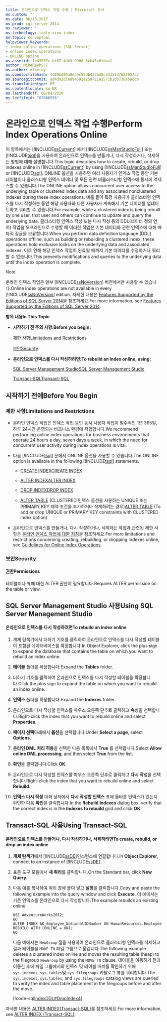 ```yaml
---
title: 온라인으로 인덱스 작업 수행 | Microsoft 문서
ms.custom: ''
ms.date: 06/13/2017
ms.prod: sql-server-2014
ms.reviewer: ''
ms.technology: table-view-index
ms.topic: conceptual
helpviewer_keywords:
- index online operations [SQL Server]
- online index operations
- ONLINE option
ms.assetid: 1e43537c-bf67-4db3-9908-3cb45c6fdaa1
author: MikeRayMSFT
ms.author: mikeray
ms.openlocfilehash: 4d09bd99a0eaec5fdb433bd8c33351d7622957a2
ms.sourcegitcommit: ad4d92dce894592a259721a1571b1d8736abacdb
ms.translationtype: MT
ms.contentlocale: ko-KR
ms.lasthandoff: 08/04/2020
ms.locfileid: "87660556"
---
```

# <a name="perform-index-operations-online"></a><span data-ttu-id="be5ff-102">온라인으로 인덱스 작업 수행</span><span class="sxs-lookup"><span data-stu-id="be5ff-102">Perform Index Operations Online</span></span>
  <span data-ttu-id="be5ff-103">이 항목에서는 [!INCLUDE[ssCurrent](../../includes/sscurrent-md.md)] 에서 [!INCLUDE[ssManStudioFull](../../includes/ssmanstudiofull-md.md)] 또는 [!INCLUDE[tsql](../../includes/tsql-md.md)]을 사용하여 온라인으로 인덱스를 만들거나, 다시 작성하거나, 삭제하는 방법에 대해 설명합니다.</span><span class="sxs-lookup"><span data-stu-id="be5ff-103">This topic describes how to create, rebuild, or drop indexes online in [!INCLUDE[ssCurrent](../../includes/sscurrent-md.md)] by using [!INCLUDE[ssManStudioFull](../../includes/ssmanstudiofull-md.md)] or [!INCLUDE[tsql](../../includes/tsql-md.md)].</span></span> <span data-ttu-id="be5ff-104">ONLINE 옵션을 사용하면 여러 사용자가 인덱스 작업 동안 기본 테이블이나 클러스터형 인덱스 데이터 및 모든 관련 비클러스터형 인덱스에 동시에 액세스할 수 있습니다.</span><span class="sxs-lookup"><span data-stu-id="be5ff-104">The ONLINE option allows concurrent user access to the underlying table or clustered index data and any associated nonclustered indexes during these index operations.</span></span> <span data-ttu-id="be5ff-105">예를 들어 특정 사용자가 클러스터형 인덱스를 다시 작성하는 동안 해당 사용자와 다른 사용자가 계속해서 기본 데이터를 업데이트하고 쿼리할 수 있습니다.</span><span class="sxs-lookup"><span data-stu-id="be5ff-105">For example, while a clustered index is being rebuilt by one user, that user and others can continue to update and query the underlying data.</span></span> <span data-ttu-id="be5ff-106">클러스터형 인덱스 작성 또는 다시 작성 등의 DDL(데이터 정의 언어) 작업을 오프라인으로 수행할 때 이러한 작업은 기본 데이터와 관련 인덱스에 대해 배타적 잠금을 보유합니다.</span><span class="sxs-lookup"><span data-stu-id="be5ff-106">When you perform data definition language (DDL) operations offline, such as building or rebuilding a clustered index; these operations hold exclusive locks on the underlying data and associated indexes.</span></span> <span data-ttu-id="be5ff-107">이로 인해 해당 인덱스 작업이 완료될 때까지 기본 데이터를 수정하거나 쿼리할 수 없습니다.</span><span class="sxs-lookup"><span data-stu-id="be5ff-107">This prevents modifications and queries to the underlying data until the index operation is complete.</span></span>  
  
> [!NOTE]  
>  <span data-ttu-id="be5ff-108">온라인 인덱스 작업은 일부 [!INCLUDE[ssNoVersion](../../includes/ssnoversion-md.md)] 버전에서만 사용할 수 있습니다.</span><span class="sxs-lookup"><span data-stu-id="be5ff-108">Online index operations are not available in every [!INCLUDE[ssNoVersion](../../includes/ssnoversion-md.md)] edition.</span></span> <span data-ttu-id="be5ff-109">자세한 내용은 [Features Supported by the Editions of SQL Server 2014](../../getting-started/features-supported-by-the-editions-of-sql-server-2014.md)을 참조하세요.</span><span class="sxs-lookup"><span data-stu-id="be5ff-109">For more information, see [Features Supported by the Editions of SQL Server 2014](../../getting-started/features-supported-by-the-editions-of-sql-server-2014.md).</span></span>  
  
 <span data-ttu-id="be5ff-110">**항목 내용**</span><span class="sxs-lookup"><span data-stu-id="be5ff-110">**In This Topic**</span></span>  
  
-   <span data-ttu-id="be5ff-111">**시작하기 전 주의 사항:**</span><span class="sxs-lookup"><span data-stu-id="be5ff-111">**Before you begin:**</span></span>  
  
     [<span data-ttu-id="be5ff-112">제한 사항</span><span class="sxs-lookup"><span data-stu-id="be5ff-112">Limitations and Restrictions</span></span>](#Restrictions)  
  
     [<span data-ttu-id="be5ff-113">보안</span><span class="sxs-lookup"><span data-stu-id="be5ff-113">Security</span></span>](#Security)  
  
-   <span data-ttu-id="be5ff-114">**온라인으로 인덱스를 다시 작성하려면:**</span><span class="sxs-lookup"><span data-stu-id="be5ff-114">**To rebuild an index online, using:**</span></span>  
  
     [<span data-ttu-id="be5ff-115">SQL Server Management Studio</span><span class="sxs-lookup"><span data-stu-id="be5ff-115">SQL Server Management Studio</span></span>](#SSMSProcedure)  
  
     [<span data-ttu-id="be5ff-116">Transact-SQL</span><span class="sxs-lookup"><span data-stu-id="be5ff-116">Transact-SQL</span></span>](#TsqlProcedure)  
  
##  <a name="before-you-begin"></a><a name="BeforeYouBegin"></a> <span data-ttu-id="be5ff-117">시작하기 전에</span><span class="sxs-lookup"><span data-stu-id="be5ff-117">Before You Begin</span></span>  
  
###  <a name="limitations-and-restrictions"></a><a name="Restrictions"></a> <span data-ttu-id="be5ff-118">제한 사항</span><span class="sxs-lookup"><span data-stu-id="be5ff-118">Limitations and Restrictions</span></span>  
  
-   <span data-ttu-id="be5ff-119">온라인 인덱스 작업은 인덱스 작업 동안 동시 사용자 작업이 필수적인 1년 365일, 하루 24시간 운영되는 비즈니스 환경에 적합합니다.</span><span class="sxs-lookup"><span data-stu-id="be5ff-119">We recommend performing online index operations for business environments that operate 24 hours a day, seven days a week, in which the need for concurrent user activity during index operations is vital.</span></span>  
  
-   <span data-ttu-id="be5ff-120">다음 [!INCLUDE[tsql](../../includes/tsql-md.md)] 문에서 ONLINE 옵션을 사용할 수 있습니다.</span><span class="sxs-lookup"><span data-stu-id="be5ff-120">The ONLINE option is available in the following [!INCLUDE[tsql](../../includes/tsql-md.md)] statements.</span></span>  
  
    -   [<span data-ttu-id="be5ff-121">CREATE  INDEX</span><span class="sxs-lookup"><span data-stu-id="be5ff-121">CREATE INDEX</span></span>](/sql/t-sql/statements/create-index-transact-sql)  
  
    -   [<span data-ttu-id="be5ff-122">ALTER INDEX</span><span class="sxs-lookup"><span data-stu-id="be5ff-122">ALTER INDEX</span></span>](/sql/t-sql/statements/alter-index-transact-sql)  
  
    -   [<span data-ttu-id="be5ff-123">DROP  INDEX</span><span class="sxs-lookup"><span data-stu-id="be5ff-123">DROP INDEX</span></span>](/sql/t-sql/statements/drop-index-transact-sql)  
  
    -   <span data-ttu-id="be5ff-124">[ALTER TABLE](/sql/t-sql/statements/alter-table-transact-sql) (CLUSTERED 인덱스 옵션을 사용하는 UNIQUE 또는 PRIMARY KEY 제약 조건을 추가하거나 삭제하려는 경우)</span><span class="sxs-lookup"><span data-stu-id="be5ff-124">[ALTER TABLE](/sql/t-sql/statements/alter-table-transact-sql) (To add or drop UNIQUE or PRIMARY KEY constraints with CLUSTERED index option)</span></span>  
  
-   <span data-ttu-id="be5ff-125">온라인으로 인덱스를 만들거나, 다시 작성하거나, 삭제하는 작업과 관련된 제한 사항은 [온라인 인덱스 작업에 대한 지침](guidelines-for-online-index-operations.md)을 참조하세요.</span><span class="sxs-lookup"><span data-stu-id="be5ff-125">For more limitations and restrictions concerning creating, rebuilding, or dropping indexes online, see [Guidelines for Online Index Operations](guidelines-for-online-index-operations.md).</span></span>  
  
###  <a name="security"></a><a name="Security"></a> <span data-ttu-id="be5ff-126">보안</span><span class="sxs-lookup"><span data-stu-id="be5ff-126">Security</span></span>  
  
####  <a name="permissions"></a><a name="Permissions"></a> <span data-ttu-id="be5ff-127">권한</span><span class="sxs-lookup"><span data-stu-id="be5ff-127">Permissions</span></span>  
 <span data-ttu-id="be5ff-128">테이블이나 뷰에 대한 ALTER 권한이 필요합니다.</span><span class="sxs-lookup"><span data-stu-id="be5ff-128">Requires ALTER permission on the table or view.</span></span>  
  
##  <a name="using-sql-server-management-studio"></a><a name="SSMSProcedure"></a> <span data-ttu-id="be5ff-129">SQL Server Management Studio 사용</span><span class="sxs-lookup"><span data-stu-id="be5ff-129">Using SQL Server Management Studio</span></span>  
  
#### <a name="to-rebuild-an-index-online"></a><span data-ttu-id="be5ff-130">온라인으로 인덱스를 다시 작성하려면</span><span class="sxs-lookup"><span data-stu-id="be5ff-130">To rebuild an index online</span></span>  
  
1.  <span data-ttu-id="be5ff-131">개체 탐색기에서 더하기 기호를 클릭하여 온라인으로 인덱스를 다시 작성할 테이블이 포함된 데이터베이스를 확장합니다.</span><span class="sxs-lookup"><span data-stu-id="be5ff-131">In Object Explorer, click the plus sign to expand the database that contains the table on which you want to rebuild an index online.</span></span>  
  
2.  <span data-ttu-id="be5ff-132">**테이블** 폴더를 확장합니다.</span><span class="sxs-lookup"><span data-stu-id="be5ff-132">Expand the **Tables** folder.</span></span>  
  
3.  <span data-ttu-id="be5ff-133">더하기 기호를 클릭하여 온라인으로 인덱스를 다시 작성할 테이블을 확장합니다.</span><span class="sxs-lookup"><span data-stu-id="be5ff-133">Click the plus sign to expand the table on which you want to rebuild an index online.</span></span>  
  
4.  <span data-ttu-id="be5ff-134">**인덱스** 폴더를 확장합니다.</span><span class="sxs-lookup"><span data-stu-id="be5ff-134">Expand the **Indexes** folder.</span></span>  
  
5.  <span data-ttu-id="be5ff-135">온라인으로 다시 작성할 인덱스를 마우스 오른쪽 단추로 클릭하고 **속성**을 선택합니다.</span><span class="sxs-lookup"><span data-stu-id="be5ff-135">Right-click the index that you want to rebuild online and select **Properties**.</span></span>  
  
6.  <span data-ttu-id="be5ff-136">**페이지 선택**아래에서 **옵션**을 선택합니다.</span><span class="sxs-lookup"><span data-stu-id="be5ff-136">Under **Select a page**, select **Options**.</span></span>  
  
7.  <span data-ttu-id="be5ff-137">**온라인 DML 처리 허용**을 선택한 다음 목록에서 **True** 를 선택합니다.</span><span class="sxs-lookup"><span data-stu-id="be5ff-137">Select **Allow online DML processing**, and then select **True** from the list.</span></span>  
  
8.  <span data-ttu-id="be5ff-138">**확인**을 클릭합니다.</span><span class="sxs-lookup"><span data-stu-id="be5ff-138">Click **OK**.</span></span>  
  
9. <span data-ttu-id="be5ff-139">온라인으로 다시 작성할 인덱스를 마우스 오른쪽 단추로 클릭하고 **다시 작성**을 선택합니다.</span><span class="sxs-lookup"><span data-stu-id="be5ff-139">Right-click the index that you want to rebuild online and select **Rebuild**.</span></span>  
  
10. <span data-ttu-id="be5ff-140">**인덱스 다시 작성** 대화 상자에서 **다시 작성할 인덱스** 표에 올바른 인덱스가 있는지 확인한 다음 **확인**을 클릭합니다.</span><span class="sxs-lookup"><span data-stu-id="be5ff-140">In the **Rebuild Indexes** dialog box, verify that the correct index is in the **Indexes to rebuild** grid and click **OK**.</span></span>  
  
##  <a name="using-transact-sql"></a><a name="TsqlProcedure"></a> <span data-ttu-id="be5ff-141">Transact-SQL 사용</span><span class="sxs-lookup"><span data-stu-id="be5ff-141">Using Transact-SQL</span></span>  
  
#### <a name="to-create-rebuild-or-drop-an-index-online"></a><span data-ttu-id="be5ff-142">온라인으로 인덱스를 만들거나, 다시 작성하거나, 삭제하려면</span><span class="sxs-lookup"><span data-stu-id="be5ff-142">To create, rebuild, or drop an index online</span></span>  
  
1.  <span data-ttu-id="be5ff-143">**개체 탐색기**에서 [!INCLUDE[ssDE](../../includes/ssde-md.md)]인스턴스에 연결합니다.</span><span class="sxs-lookup"><span data-stu-id="be5ff-143">In **Object Explorer**, connect to an instance of [!INCLUDE[ssDE](../../includes/ssde-md.md)].</span></span>  
  
2.  <span data-ttu-id="be5ff-144">표준 도구 모음에서 **새 쿼리**를 클릭합니다.</span><span class="sxs-lookup"><span data-stu-id="be5ff-144">On the Standard bar, click **New Query**.</span></span>  
  
3.  <span data-ttu-id="be5ff-145">다음 예를 복사하여 쿼리 창에 붙여 넣고 **실행**을 클릭합니다.</span><span class="sxs-lookup"><span data-stu-id="be5ff-145">Copy and paste the following example into the query window and click **Execute**.</span></span> <span data-ttu-id="be5ff-146">이 예에서는 기존 인덱스를 온라인으로 다시 작성합니다.</span><span class="sxs-lookup"><span data-stu-id="be5ff-146">The example rebuilds an existing online</span></span>  
  
    ```  
    USE AdventureWorks2012;  
    GO  
    ALTER INDEX AK_Employee_NationalIDNumber ON HumanResources.Employee  
    REBUILD WITH (ONLINE = ON);  
    GO  
    ```  
  
     <span data-ttu-id="be5ff-147">다음 예에서는 `NewGroup` 절을 사용하여 온라인으로 클러스터형 인덱스를 삭제하고 결과 테이블을 `MOVE TO` 파일 그룹으로 옮깁니다.</span><span class="sxs-lookup"><span data-stu-id="be5ff-147">The following example deletes a clustered index online and moves the resulting table (heap) to the filegroup `NewGroup` by using the `MOVE TO` clause.</span></span> <span data-ttu-id="be5ff-148">테이블을 이동하기 전과 이동한 후에 파일 그룹에서의 인덱스 및 테이블 배치를 확인하기 위해 `sys.indexes`, `sys.tables`및 `sys.filegroups` 카탈로그 뷰를 쿼리합니다.</span><span class="sxs-lookup"><span data-stu-id="be5ff-148">The `sys.indexes`, `sys.tables`, and `sys.filegroups` catalog views are queried to verify the index and table placement in the filegroups before and after the move.</span></span>  
  
     [!code-sql[IndexDDL#DropIndex4](../../snippets/tsql/SQL14/tsql/indexddl/transact-sql/dropindex.sql#dropindex4)]  
  
 <span data-ttu-id="be5ff-149">자세한 내용은 [ALTER INDEX&#40;Transact-SQL&#41;](/sql/t-sql/statements/alter-index-transact-sql)를 참조하세요.</span><span class="sxs-lookup"><span data-stu-id="be5ff-149">For more information, see [ALTER INDEX &#40;Transact-SQL&#41;](/sql/t-sql/statements/alter-index-transact-sql).</span></span>  
  
  
